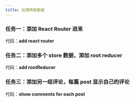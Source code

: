 ```yaml
---
title: 处理两类数据
---
```



### 任务一：添加 React Router 进来

代码：**add react router**

### 任务二：添加多个 store 数据，添加 root reducer

代码：**add rootReducer**

### 任务三：添加另一组评论，每篇 post 显示自己的评论

代码：**show comments for each post**

